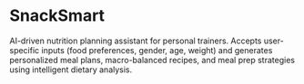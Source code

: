 # SnackSmart
AI-driven nutrition planning assistant for personal trainers. Accepts user-specific inputs (food preferences, gender, age, weight) and generates personalized meal plans, macro-balanced recipes, and meal prep strategies using intelligent dietary analysis.
